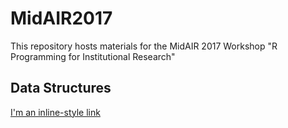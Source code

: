 # MidAIR2017
This repository hosts materials for the MidAIR 2017 Workshop "R Programming for Institutional Research"

## Data Structures
[I'm an inline-style link](https://www.google.com)

